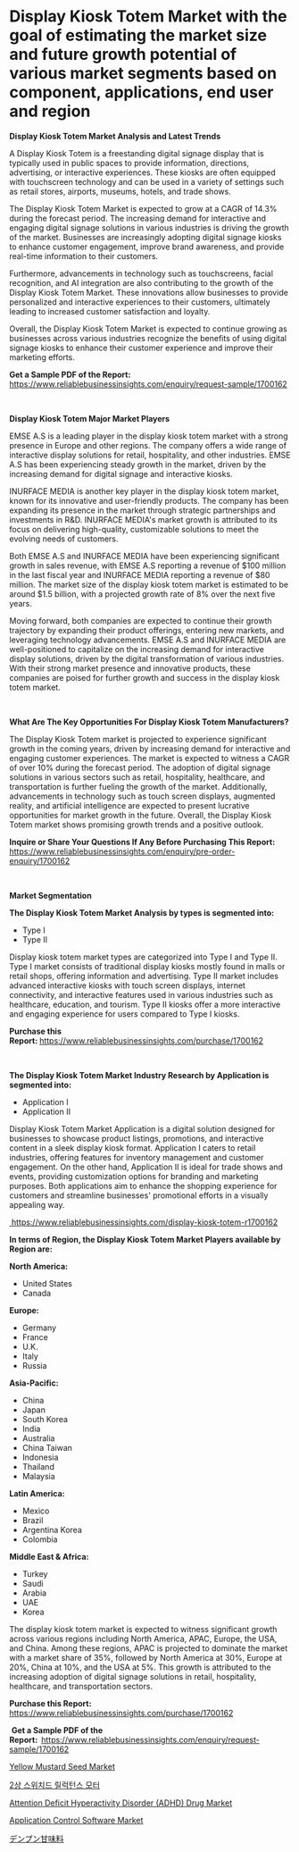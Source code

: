 <p><h1>Display Kiosk Totem Market with the goal of estimating the market size and future growth potential of various market segments based on component, applications, end user and region</h1></p><p><strong>Display Kiosk Totem Market Analysis and Latest Trends</strong></p>
<p><p>A Display Kiosk Totem is a freestanding digital signage display that is typically used in public spaces to provide information, directions, advertising, or interactive experiences. These kiosks are often equipped with touchscreen technology and can be used in a variety of settings such as retail stores, airports, museums, hotels, and trade shows.</p><p>The Display Kiosk Totem Market is expected to grow at a CAGR of 14.3% during the forecast period. The increasing demand for interactive and engaging digital signage solutions in various industries is driving the growth of the market. Businesses are increasingly adopting digital signage kiosks to enhance customer engagement, improve brand awareness, and provide real-time information to their customers.</p><p>Furthermore, advancements in technology such as touchscreens, facial recognition, and AI integration are also contributing to the growth of the Display Kiosk Totem Market. These innovations allow businesses to provide personalized and interactive experiences to their customers, ultimately leading to increased customer satisfaction and loyalty.</p><p>Overall, the Display Kiosk Totem Market is expected to continue growing as businesses across various industries recognize the benefits of using digital signage kiosks to enhance their customer experience and improve their marketing efforts.</p></p>
<p><strong>Get a Sample PDF of the Report:&nbsp;</strong> <a href="https://www.reliablebusinessinsights.com/enquiry/request-sample/1700162">https://www.reliablebusinessinsights.com/enquiry/request-sample/1700162</a></p>
<p>&nbsp;</p>
<p><strong>Display Kiosk Totem Major Market Players</strong></p>
<p><p>EMSE A.S is a leading player in the display kiosk totem market with a strong presence in Europe and other regions. The company offers a wide range of interactive display solutions for retail, hospitality, and other industries. EMSE A.S has been experiencing steady growth in the market, driven by the increasing demand for digital signage and interactive kiosks.</p><p>INURFACE MEDIA is another key player in the display kiosk totem market, known for its innovative and user-friendly products. The company has been expanding its presence in the market through strategic partnerships and investments in R&D. INURFACE MEDIA's market growth is attributed to its focus on delivering high-quality, customizable solutions to meet the evolving needs of customers.</p><p>Both EMSE A.S and INURFACE MEDIA have been experiencing significant growth in sales revenue, with EMSE A.S reporting a revenue of $100 million in the last fiscal year and INURFACE MEDIA reporting a revenue of $80 million. The market size of the display kiosk totem market is estimated to be around $1.5 billion, with a projected growth rate of 8% over the next five years.</p><p>Moving forward, both companies are expected to continue their growth trajectory by expanding their product offerings, entering new markets, and leveraging technology advancements. EMSE A.S and INURFACE MEDIA are well-positioned to capitalize on the increasing demand for interactive display solutions, driven by the digital transformation of various industries. With their strong market presence and innovative products, these companies are poised for further growth and success in the display kiosk totem market.</p></p>
<p>&nbsp;</p>
<p><strong>What Are The Key Opportunities For Display Kiosk Totem Manufacturers?</strong></p>
<p><p>The Display Kiosk Totem market is projected to experience significant growth in the coming years, driven by increasing demand for interactive and engaging customer experiences. The market is expected to witness a CAGR of over 10% during the forecast period. The adoption of digital signage solutions in various sectors such as retail, hospitality, healthcare, and transportation is further fueling the growth of the market. Additionally, advancements in technology such as touch screen displays, augmented reality, and artificial intelligence are expected to present lucrative opportunities for market growth in the future. Overall, the Display Kiosk Totem market shows promising growth trends and a positive outlook.</p></p>
<p><strong>Inquire or Share Your Questions If Any Before Purchasing This Report:</strong> <a href="https://www.reliablebusinessinsights.com/enquiry/pre-order-enquiry/1700162">https://www.reliablebusinessinsights.com/enquiry/pre-order-enquiry/1700162</a></p>
<p>&nbsp;</p>
<p><strong>Market Segmentation</strong></p>
<p><strong>The Display Kiosk Totem Market Analysis by types is segmented into:</strong></p>
<p><ul><li>Type I</li><li>Type II</li></ul></p>
<p><p>Display kiosk totem market types are categorized into Type I and Type II. Type I market consists of traditional display kiosks mostly found in malls or retail shops, offering information and advertising. Type II market includes advanced interactive kiosks with touch screen displays, internet connectivity, and interactive features used in various industries such as healthcare, education, and tourism. Type II kiosks offer a more interactive and engaging experience for users compared to Type I kiosks.</p></p>
<p><strong>Purchase this Report:&nbsp;</strong><a href="https://www.reliablebusinessinsights.com/purchase/1700162">https://www.reliablebusinessinsights.com/purchase/1700162</a></p>
<p>&nbsp;</p>
<p><strong>The Display Kiosk Totem Market Industry Research by Application is segmented into:</strong></p>
<p><ul><li>Application I</li><li>Application II</li></ul></p>
<p><p>Display Kiosk Totem Market Application is a digital solution designed for businesses to showcase product listings, promotions, and interactive content in a sleek display kiosk format. Application I caters to retail industries, offering features for inventory management and customer engagement. On the other hand, Application II is ideal for trade shows and events, providing customization options for branding and marketing purposes. Both applications aim to enhance the shopping experience for customers and streamline businesses' promotional efforts in a visually appealing way.</p></p>
<p><a href="https://www.reliablebusinessinsights.com/display-kiosk-totem-r1700162">&nbsp;https://www.reliablebusinessinsights.com/display-kiosk-totem-r1700162</a></p>
<p><strong>In terms of Region, the Display Kiosk Totem Market Players available by Region are:</strong></p>
<p>
    <p> <strong> North America: </strong>
        <ul>
            <li>United States</li>
            <li>Canada</li>
        </ul>
        </p> 
    <p> <strong> Europe: </strong>
        <ul>
            <li>Germany</li>
            <li>France</li>
            <li>U.K.</li>
            <li>Italy</li>
            <li>Russia</li>
        </ul>
        </p> 
    <p> <strong> Asia-Pacific: </strong>
        <ul>
            <li>China</li>
            <li>Japan</li>
            <li>South Korea</li>
            <li>India</li>
            <li>Australia</li>
            <li>China Taiwan</li>
            <li>Indonesia</li>
            <li>Thailand</li>
            <li>Malaysia</li>
        </ul>
        </p> 
    <p> <strong> Latin America: </strong>
        <ul>
            <li>Mexico</li>
            <li>Brazil</li>
            <li>Argentina Korea</li>
            <li>Colombia</li>
        </ul>
        </p> 
    <p> <strong> Middle East & Africa: </strong>
        <ul>
            <li>Turkey</li>
            <li>Saudi</li>
            <li>Arabia</li>
            <li>UAE</li>
            <li>Korea</li>
        </ul>
    </p>
    </p>
<p><p>The display kiosk totem market is expected to witness significant growth across various regions including North America, APAC, Europe, the USA, and China. Among these regions, APAC is projected to dominate the market with a market share of 35%, followed by North America at 30%, Europe at 20%, China at 10%, and the USA at 5%. This growth is attributed to the increasing adoption of digital signage solutions in retail, hospitality, healthcare, and transportation sectors.</p></p>
<p><strong>Purchase this Report: </strong><a href="https://www.reliablebusinessinsights.com/purchase/1700162">https://www.reliablebusinessinsights.com/purchase/1700162</a></p>
<p>&nbsp;<strong>Get a Sample PDF of the Report:&nbsp;&nbsp;</strong><a href="https://www.reliablebusinessinsights.com/enquiry/request-sample/1700162">https://www.reliablebusinessinsights.com/enquiry/request-sample/1700162</a></p>
<p><strong></strong></p>
<p><p><a href="https://www.linkedin.com/pulse/yellow-mustard-seed-market-research-report-key-successful-business-sb06e">Yellow Mustard Seed Market</a></p><p><a href="https://github.com/ZacharyScthmitt4465/Market-Research-Report-List-2/blob/main/4551984109213.md">2상 스위치드 릴럭턴스 모터</a></p><p><a href="https://github.com/moyahfrancoestellec51j635wcx/Market-Research-Report-List-2/blob/main/attention-deficit-hyperactivity-disorder-adhd-drug-market.md">Attention Deficit Hyperactivity Disorder (ADHD) Drug Market</a></p><p><a href="https://www.linkedin.com/pulse/application-control-software-market-outlook-industry-overview-lbqee">Application Control Software Market</a></p><p><a href="https://github.com/one-cool-chick/Market-Research-Report-List-2/blob/main/4357132124732.md">デンプン甘味料</a></p></p>